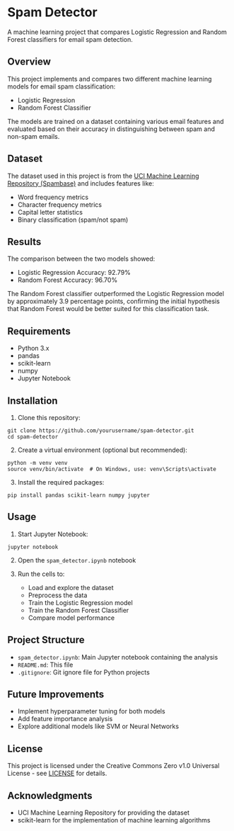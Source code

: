 # Spam Detector

A machine learning project that compares Logistic Regression and Random Forest classifiers for email spam detection.

## Overview

This project implements and compares two different machine learning models for email spam classification:
- Logistic Regression
- Random Forest Classifier

The models are trained on a dataset containing various email features and evaluated based on their accuracy in distinguishing between spam and non-spam emails.

## Dataset

The dataset used in this project is from the [UCI Machine Learning Repository (Spambase)](https://archive.ics.uci.edu/dataset/94/spambase) and includes features like:
- Word frequency metrics
- Character frequency metrics
- Capital letter statistics
- Binary classification (spam/not spam)

## Results

The comparison between the two models showed:
- Logistic Regression Accuracy: 92.79%
- Random Forest Accuracy: 96.70%

The Random Forest classifier outperformed the Logistic Regression model by approximately 3.9 percentage points, confirming the initial hypothesis that Random Forest would be better suited for this classification task.

## Requirements

- Python 3.x
- pandas
- scikit-learn
- numpy
- Jupyter Notebook

## Installation

1. Clone this repository:
```
git clone https://github.com/yourusername/spam-detector.git
cd spam-detector
```

2. Create a virtual environment (optional but recommended):
```
python -m venv venv
source venv/bin/activate  # On Windows, use: venv\Scripts\activate
```

3. Install the required packages:
```
pip install pandas scikit-learn numpy jupyter
```

## Usage

1. Start Jupyter Notebook:
```
jupyter notebook
```

2. Open the `spam_detector.ipynb` notebook

3. Run the cells to:
   - Load and explore the dataset
   - Preprocess the data
   - Train the Logistic Regression model
   - Train the Random Forest Classifier
   - Compare model performance

## Project Structure

- `spam_detector.ipynb`: Main Jupyter notebook containing the analysis
- `README.md`: This file
- `.gitignore`: Git ignore file for Python projects

## Future Improvements

- Implement hyperparameter tuning for both models
- Add feature importance analysis
- Explore additional models like SVM or Neural Networks

## License

This project is licensed under the Creative Commons Zero v1.0 Universal License - see [LICENSE](LICENSE) for details.

## Acknowledgments

- UCI Machine Learning Repository for providing the dataset
- scikit-learn for the implementation of machine learning algorithms
